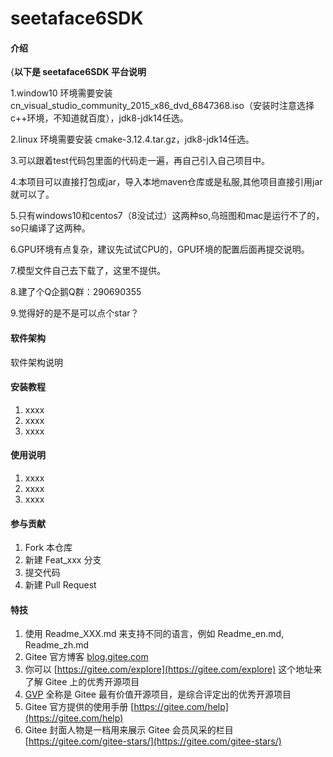 # seetaface6SDK

#### 介绍
{**以下是 seetaface6SDK 平台说明**
 
 1.window10 环境需要安装 cn_visual_studio_community_2015_x86_dvd_6847368.iso（安装时注意选择c++环境，不知道就百度），jdk8-jdk14任选。
 
 2.linux 环境需要安装 cmake-3.12.4.tar.gz，jdk8-jdk14任选。

 3.可以跟着test代码包里面的代码走一遍，再自己引入自己项目中。

 4.本项目可以直接打包成jar，导入本地maven仓库或是私服,其他项目直接引用jar就可以了。

 5.只有windows10和centos7（8没试过）这两种so,乌班图和mac是运行不了的，so只编译了这两种。

 6.GPU环境有点复杂，建议先试试CPU的，GPU环境的配置后面再提交说明。

 7.模型文件自己去下载了，这里不提供。

 8.建了个Q企鹅Q群：290690355
 
 9.觉得好的是不是可以点个star？
#### 软件架构
软件架构说明


#### 安装教程

1.  xxxx
2.  xxxx
3.  xxxx

#### 使用说明

1.  xxxx
2.  xxxx
3.  xxxx

#### 参与贡献

1.  Fork 本仓库
2.  新建 Feat_xxx 分支
3.  提交代码
4.  新建 Pull Request


#### 特技

1.  使用 Readme\_XXX.md 来支持不同的语言，例如 Readme\_en.md, Readme\_zh.md
2.  Gitee 官方博客 [blog.gitee.com](https://blog.gitee.com)
3.  你可以 [https://gitee.com/explore](https://gitee.com/explore) 这个地址来了解 Gitee 上的优秀开源项目
4.  [GVP](https://gitee.com/gvp) 全称是 Gitee 最有价值开源项目，是综合评定出的优秀开源项目
5.  Gitee 官方提供的使用手册 [https://gitee.com/help](https://gitee.com/help)
6.  Gitee 封面人物是一档用来展示 Gitee 会员风采的栏目 [https://gitee.com/gitee-stars/](https://gitee.com/gitee-stars/)
